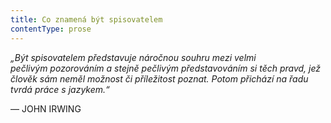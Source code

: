 ```yaml
---
title: Co znamená být spisovatelem
contentType: prose
---
```


_„Být spisovatelem představuje náročnou souhru mezi velmi  
pečlivým pozorováním a stejně pečlivým představováním si těch pravd, jež člověk sám neměl možnost či příležitost poznat. Potom přichází na řadu tvrdá práce s jazykem.“_

— JOHN IRWING
